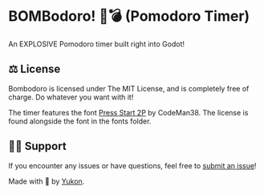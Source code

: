# BOMBodoro! 🍅💣 (Pomodoro Timer)

An EXPLOSIVE Pomodoro timer built right into Godot!

## ⚖️ License

Bombodoro is licensed under The MIT License, and is completely free of charge. Do whatever you want with it!

The timer features the font [Press Start 2P](https://fonts.google.com/specimen/Press+Start+2P/about) by CodeMan38. The license is found alongside the font in the fonts folder.

## 🙋‍♀️ Support

If you encounter any issues or have questions, feel free to [submit an issue](https://github.com/yukonmakesgames/bombodoro/issues)!



Made with 💖 by [Yukon](https://yukonmakes.games).
